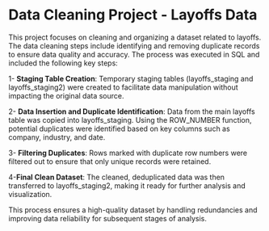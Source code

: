 # Data Cleaning Project - Layoffs Data


This project focuses on cleaning and organizing a dataset related to layoffs. The data cleaning steps include identifying and removing duplicate records to ensure data quality and accuracy. The process was executed in SQL and included the following key steps:

1- **Staging Table Creation**: Temporary staging tables (layoffs_staging and layoffs_staging2) were created to facilitate data manipulation without impacting the original data source.

2- **Data Insertion and Duplicate Identification**: Data from the main layoffs table was copied into layoffs_staging. Using the ROW_NUMBER function, potential duplicates were identified based on key columns such as company, industry, and date.

3- **Filtering Duplicates**: Rows marked with duplicate row numbers were filtered out to ensure that only unique records were retained.

4-**Final Clean Dataset**: The cleaned, deduplicated data was then transferred to layoffs_staging2, making it ready for further analysis and visualization.

This process ensures a high-quality dataset by handling redundancies and improving data reliability for subsequent stages of analysis.


